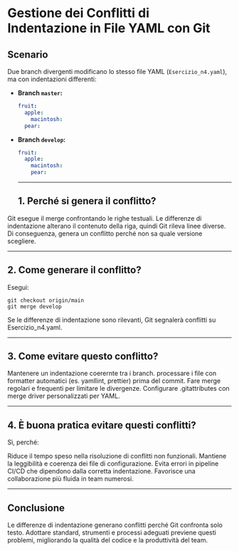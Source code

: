 # Gestione dei Conflitti di Indentazione in File YAML con Git

## Scenario

Due branch divergenti modificano lo stesso file YAML (`Esercizio_n4.yaml`), ma con indentazioni differenti:

- **Branch `master`:**

  ```yaml
  fruit:
    apple:
      macintosh:
    pear:
  ```
  
- **Branch `develop`:**
  ```yaml
  fruit:
    apple:
      macintosh:
      pear:
  ```
  ---
  ## 1. Perché si genera il conflitto?

Git esegue il merge confrontando le righe testuali.
Le differenze di indentazione alterano il contenuto della riga, quindi Git rileva linee diverse.
Di conseguenza, genera un conflitto perché non sa quale versione scegliere.

---
   ## 2. Come generare il conflitto?

Esegui:
```
git checkout origin/main
git merge develop
```
Se le differenze di indentazione sono rilevanti, Git segnalerà conflitti su Esercizio_n4.yaml.

---

   ## 3. Come evitare questo conflitto?

Mantenere un indentazione coerernte tra i branch.
processare i file con formatter automatici (es. yamllint, prettier) prima del commit.
Fare merge regolari e frequenti per limitare le divergenze.
Configurare .gitattributes con merge driver personalizzati per YAML.

---

   ## 4. È buona pratica evitare questi conflitti?

Sì, perché:

Riduce il tempo speso nella risoluzione di conflitti non funzionali.
Mantiene la leggibilità e coerenza dei file di configurazione.
Evita errori in pipeline CI/CD che dipendono dalla corretta indentazione.
Favorisce una collaborazione più fluida in team numerosi.

---

## Conclusione

Le differenze di indentazione generano conflitti perché Git confronta solo testo.
Adottare standard, strumenti e processi adeguati previene questi problemi, migliorando la qualità del codice e la produttività del team.
